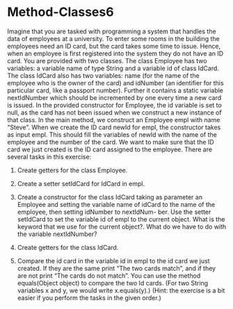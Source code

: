 # Method-Classes6
 Imagine that you are tasked with programming a system that handles
the data of employees at a university. To enter some rooms in the building the employees need an
ID card, but the card takes some time to issue. Hence, when an employee is first registered into
the system they do not have an ID card. You are provided with two classes. The class Employee
has two variables: a variable name of type String and a variable id of class IdCard. The class
IdCard also has two variables: name (for the name of the employee who is the owner of the card)
and idNumber (an identifier for this particular card, like a passport number). Further it contains a
static variable nextIdNumber which should be incremented by one every time a new card is issued.
In the provided constructor for Employee, the id variable is set to null, as the card has not
been issued when we construct a new instance of that class. In the main method, we construct an
Employee empl with name “Steve”. When we create the ID card newId for empl, the constructor
takes as input empl. This should fill the variables of newId with the name of the employee and the
number of the card. We want to make sure that the ID card we just created is the ID card assigned
to the employee.
There are several tasks in this exercise:
1. Create getters for the class Employee.
2. Create a setter setIdCard for IdCard in empl.
3. Create a constructor for the class IdCard taking as parameter an Employee and setting the
variable name of idCard to the name of the employee, then setting idNumber to nextIdNum-
ber. Use the setter setIdCard to set the variable id of empl to the current object. What is
the keyword that we use for the current object?. What do we have to do with the variable
nextIdNumber?

4. Create getters for the class IdCard.
5. Compare the id card in the variable id in empl to the id card we just created. If they are
the same print “The two cards match”, and if they are not print “The cards do not match”.
You can use the method equals(Object object) to compare the two Id cards. (For two String
variables x and y, we would write x.equals(y).)
(Hint: the exercise is a bit easier if you perform the tasks in the given order.)
